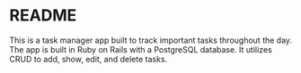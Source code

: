 # README

This is a task manager app built to track important tasks throughout the day. The app is built in Ruby on Rails with a PostgreSQL database. It utilizes CRUD to add, show, edit, and delete tasks.
